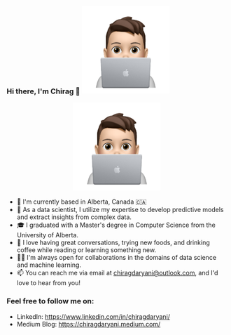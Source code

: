 ### Hi there, I'm Chirag 👋 <img src="./icon/Memoji.png" alt="My Profile Pic" width="200"/>

<div style="text-align:center">
    <img src="./icon/Memoji.png" alt="My Profile Pic" width="200"/>
</div>

- 📍 I'm currently based in Alberta, Canada 🇨🇦
- 💼 As a data scientist, I utilize my expertise to develop predictive models and extract insights from complex data.
- 🎓 I graduated with a Master's degree in Computer Science from the University of Alberta.
- 💬 I love having great conversations, trying new foods, and drinking coffee while reading or learning something new.
- 🤝🏻 I'm always open for collaborations in the domains of data science and machine learning.
- 📫 You can reach me via email at chiragdaryani@outlook.com, and I'd love to hear from you!

### Feel free to follow me on:

- LinkedIn: https://www.linkedin.com/in/chiragdaryani/
- Medium Blog: https://chiragdaryani.medium.com/
